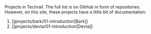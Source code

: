 Projects in Techrail. The full list is on GitHub in form of repositories. However, on this site, these projects have a little bit of documentation: 

1. [[projects/bark/01-introduction|Bark]]
2. [[projects/devta/01-introduction|Devta]] 

